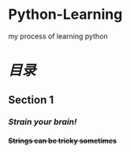 # Python-Learning
my process of learning python

# *目录*
## **Section 1**
### ***Strain your brain!***
#### ~~Strings can be tricky sometimes~~

